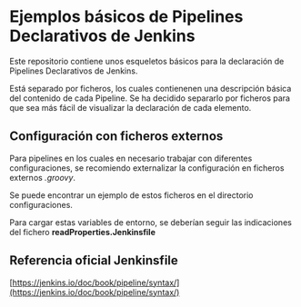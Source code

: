 # Ejemplos básicos de Pipelines Declarativos de Jenkins

Este repositorio contiene unos esqueletos básicos para la declaración de Pipelines Declarativos de Jenkins.

Está separado por ficheros, los cuales contienenen una descripción básica del contenido de cada Pipeline. 
Se ha decidido separarlo por ficheros para que sea más fácil de visualizar la declaración de cada elemento.


## Configuración con ficheros externos

Para pipelines en los cuales en necesario trabajar con diferentes configuraciones, se recomiendo externalizar 
la configuración en ficheros externos *.groovy*.

Se puede encontrar un ejemplo de estos ficheros en el directorio configuraciones.

Para cargar estas variables de entorno, se deberían seguir las indicaciones del fichero **readProperties.Jenkinsfile**


## Referencia oficial Jenkinsfile

[https://jenkins.io/doc/book/pipeline/syntax/](https://jenkins.io/doc/book/pipeline/syntax/)